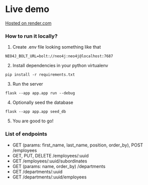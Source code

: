 # Live demo

[Hosted on render.com](https://neo4j-flask-api-5isw.onrender.com/employees)

### How to run it locally?

1. Create .env file looking something like that

```
NEO4J_BOLT_URL=bolt://neo4j:neo4j@localhost:7687
```

2. Install dependencies in your python virtualenv

```
pip install -r requirements.txt
```

3. Run the server

```
flask --app app.app run --debug
```

4. Optionally seed the database

```
flask --app app.app seed_db
```

5. You are good to go!

### List of endpoints

- GET (params: first_name, last_name, position, order_by), POST /employees
- GET, PUT, DELETE /employees/:uuid
- GET /employees/:uuid/subordinates
- GET (params: name, order_by) /departments
- GET /departments/:uuid
- GET /departments/:uuid/employees
